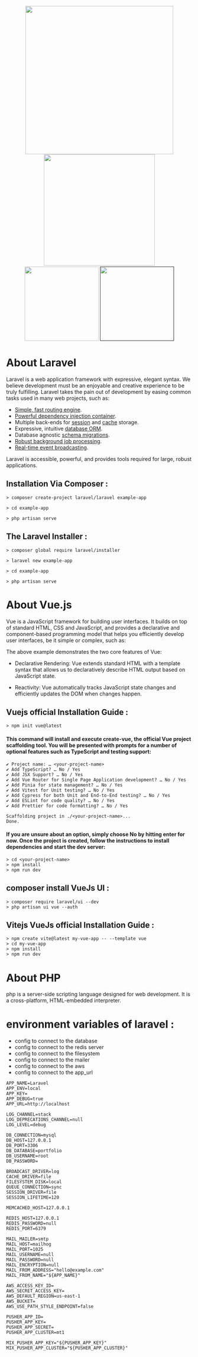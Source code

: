 <p align="center">
<a href="https://laravel.com" target="_blank"><img src="https://raw.githubusercontent.com/laravel/art/master/logo-lockup/5%20SVG/2%20CMYK/1%20Full%20Color/laravel-logolockup-cmyk-red.svg" width="400"></a>
<a href="https://vuejs.org" target="_blank"><img src="https://gateway.pinata.cloud/ipfs/QmcpRC8XNi8Ko7NcdpJebWw3aiY2LKojja3btEiFnXnVk3" width="300"></a>
</a>
<a href="https://www.php.net"><br><img src="https://gateway.pinata.cloud/ipfs/QmfFReBkqLpRnEYz4zgSnU8YMHXQaPd5D8bfC8t6R1MuZj" width="200"></a> 
<a href=""><img src="https://gateway.pinata.cloud/ipfs/QmXX2CER9JLqc9awqBtufdJ5ZtCPjweKbfdBzUqMra4K5R" width="200"></a>
</p>

# About Laravel

Laravel is a web application framework with expressive, elegant syntax. We believe development must be an enjoyable and creative experience to be truly fulfilling. Laravel takes the pain out of development by easing common tasks used in many web projects, such as:

-   [Simple, fast routing engine](https://laravel.com/docs/routing).
-   [Powerful dependency injection container](https://laravel.com/docs/container).
-   Multiple back-ends for [session](https://laravel.com/docs/session) and [cache](https://laravel.com/docs/cache) storage.
-   Expressive, intuitive [database ORM](https://laravel.com/docs/eloquent).
-   Database agnostic [schema migrations](https://laravel.com/docs/migrations).
-   [Robust background job processing](https://laravel.com/docs/queues).
-   [Real-time event broadcasting](https://laravel.com/docs/broadcasting).

Laravel is accessible, powerful, and provides tools required for large, robust applications.

## Installation Via Composer :

```
> composer create-project laravel/laravel example-app

> cd example-app

> php artisan serve
```

## The Laravel Installer :

```
> composer global require laravel/installer

> laravel new example-app

> cd example-app

> php artisan serve
```

# About Vue.js

Vue is a JavaScript framework for building user interfaces. It builds on top of standard HTML, CSS and JavaScript, and provides a declarative and component-based programming model that helps you efficiently develop user interfaces, be it simple or complex, such as:

The above example demonstrates the two core features of Vue:

-   Declarative Rendering: Vue extends standard HTML with a template syntax that allows us to declaratively describe HTML output based on JavaScript state.

-   Reactivity: Vue automatically tracks JavaScript state changes and efficiently updates the DOM when changes happen.

## Vuejs official Installation Guide :

```
> npm init vue@latest
```

#### This command will install and execute create-vue, the official Vue project scaffolding tool. You will be presented with prompts for a number of optional features such as TypeScript and testing support:

```
✔ Project name: … <your-project-name>
✔ Add TypeScript? … No / Yes
✔ Add JSX Support? … No / Yes
✔ Add Vue Router for Single Page Application development? … No / Yes
✔ Add Pinia for state management? … No / Yes
✔ Add Vitest for Unit testing? … No / Yes
✔ Add Cypress for both Unit and End-to-End testing? … No / Yes
✔ Add ESLint for code quality? … No / Yes
✔ Add Prettier for code formatting? … No / Yes

Scaffolding project in ./<your-project-name>...
Done.
```

#### If you are unsure about an option, simply choose No by hitting enter for now. Once the project is created, follow the instructions to install dependencies and start the dev server:

```
> cd <your-project-name>
> npm install
> npm run dev
```

## composer install VueJs UI :

```
> composer require laravel/ui --dev
> php artisan ui vue --auth
```

## Vitejs VueJs official Installation Guide :

```
> npm create vite@latest my-vue-app -- --template vue
> cd my-vue-app
> npm install
> npm run dev
```

# About PHP

php is a server-side scripting language designed for web development. It is a cross-platform, HTML-embedded interpreter.

# environment variables of laravel :

-   config to connect to the database
-   config to connect to the redis server
-   config to connect to the filesystem
-   config to connect to the mailer
-   config to connect to the aws
-   config to connect to the app_url

```
APP_NAME=Laravel
APP_ENV=local
APP_KEY=
APP_DEBUG=true
APP_URL=http://localhost

LOG_CHANNEL=stack
LOG_DEPRECATIONS_CHANNEL=null
LOG_LEVEL=debug

DB_CONNECTION=mysql
DB_HOST=127.0.0.1
DB_PORT=3306
DB_DATABASE=portfolio
DB_USERNAME=root
DB_PASSWORD=

BROADCAST_DRIVER=log
CACHE_DRIVER=file
FILESYSTEM_DISK=local
QUEUE_CONNECTION=sync
SESSION_DRIVER=file
SESSION_LIFETIME=120

MEMCACHED_HOST=127.0.0.1

REDIS_HOST=127.0.0.1
REDIS_PASSWORD=null
REDIS_PORT=6379

MAIL_MAILER=smtp
MAIL_HOST=mailhog
MAIL_PORT=1025
MAIL_USERNAME=null
MAIL_PASSWORD=null
MAIL_ENCRYPTION=null
MAIL_FROM_ADDRESS="hello@example.com"
MAIL_FROM_NAME="${APP_NAME}"

AWS_ACCESS_KEY_ID=
AWS_SECRET_ACCESS_KEY=
AWS_DEFAULT_REGION=us-east-1
AWS_BUCKET=
AWS_USE_PATH_STYLE_ENDPOINT=false

PUSHER_APP_ID=
PUSHER_APP_KEY=
PUSHER_APP_SECRET=
PUSHER_APP_CLUSTER=mt1

MIX_PUSHER_APP_KEY="${PUSHER_APP_KEY}"
MIX_PUSHER_APP_CLUSTER="${PUSHER_APP_CLUSTER}"
```
